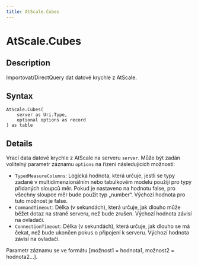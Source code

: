 ```yaml
---
title: AtScale.Cubes
---
```


# AtScale.Cubes


## Description

Importovat/DirectQuery dat datové krychle z AtScale.


## Syntax

```powerquery
AtScale.Cubes(
    server as Uri.Type,
    optional options as record
) as table
```


## Details

Vrací data datové krychle z AtScale na serveru <code>server</code>. Může být zadán volitelný parametr záznamu <code>options</code> na řízení následujících možností:<ul>        <li><code>TypedMeasureColumns</code>: Logická hodnota, která určuje, jestli se typy zadané v multidimenzionálním nebo tabulkovém modelu použijí pro typy přidaných sloupců měr. Pokud je nastaveno na hodnotu false, pro všechny sloupce měr bude použit typ „number“. Výchozí hodnota pro tuto možnost je false.</li>        <li><code>CommandTimeout</code>: Délka (v sekundách), která určuje, jak dlouho může běžet dotaz na straně serveru, než bude zrušen. Výchozí hodnota závisí na ovladači. </li>        <li><code>ConnectionTimeout</code>: Délka (v sekundách), která určuje, jak dlouho se má čekat, než bude ukončen pokus o připojení k serveru. Výchozí hodnota závisí na ovladači.</li></ul>Parametr záznamu se ve formátu [možnost1 = hodnota1, možnost2 = hodnota2...].


